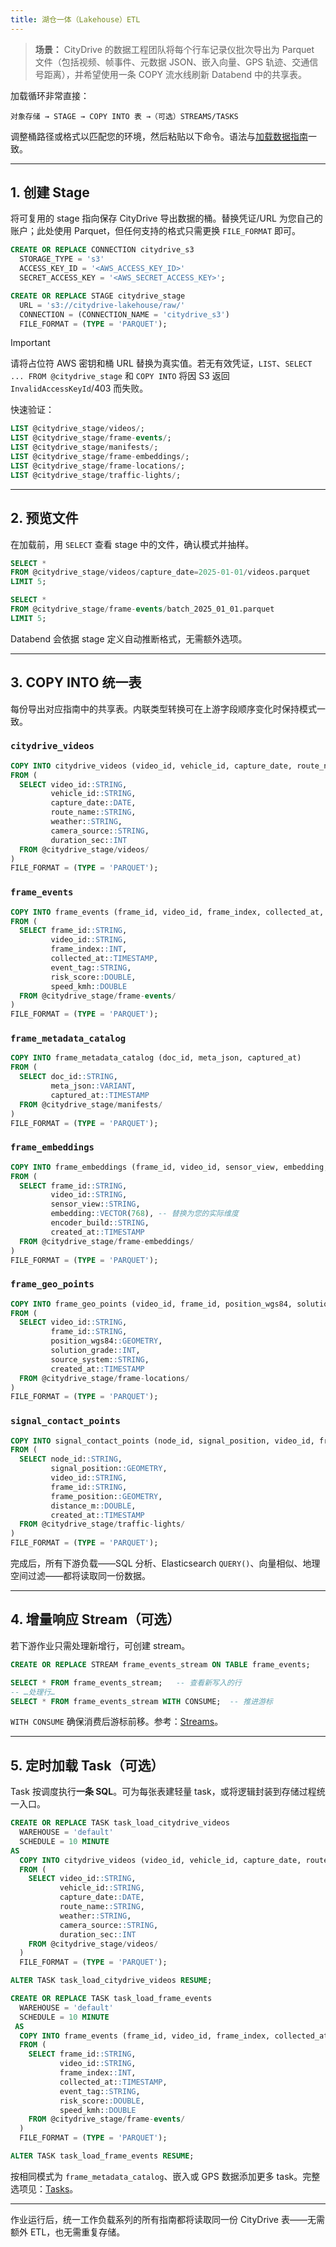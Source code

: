 ```yaml
---
title: 湖仓一体（Lakehouse）ETL
---
```


> **场景：** CityDrive 的数据工程团队将每个行车记录仪批次导出为 Parquet 文件（包括视频、帧事件、元数据 JSON、嵌入向量、GPS 轨迹、交通信号距离），并希望使用一条 COPY 流水线刷新 Databend 中的共享表。

加载循环非常直接：

```
对象存储 → STAGE → COPY INTO 表 →（可选）STREAMS/TASKS
```

调整桶路径或格式以匹配您的环境，然后粘贴以下命令。语法与[加载数据指南](/guides/load-data/)一致。

---

## 1. 创建 Stage
将可复用的 stage 指向保存 CityDrive 导出数据的桶。替换凭证/URL 为您自己的账户；此处使用 Parquet，但任何支持的格式只需更换 `FILE_FORMAT` 即可。

```sql
CREATE OR REPLACE CONNECTION citydrive_s3
  STORAGE_TYPE = 's3'
  ACCESS_KEY_ID = '<AWS_ACCESS_KEY_ID>'
  SECRET_ACCESS_KEY = '<AWS_SECRET_ACCESS_KEY>';

CREATE OR REPLACE STAGE citydrive_stage
  URL = 's3://citydrive-lakehouse/raw/'
  CONNECTION = (CONNECTION_NAME = 'citydrive_s3')
  FILE_FORMAT = (TYPE = 'PARQUET');
```

> [!IMPORTANT]
> 请将占位符 AWS 密钥和桶 URL 替换为真实值。若无有效凭证，`LIST`、`SELECT ... FROM @citydrive_stage` 和 `COPY INTO` 将因 S3 返回 `InvalidAccessKeyId`/403 而失败。

快速验证：

```sql
LIST @citydrive_stage/videos/;
LIST @citydrive_stage/frame-events/;
LIST @citydrive_stage/manifests/;
LIST @citydrive_stage/frame-embeddings/;
LIST @citydrive_stage/frame-locations/;
LIST @citydrive_stage/traffic-lights/;
```

---

## 2. 预览文件
在加载前，用 `SELECT` 查看 stage 中的文件，确认模式并抽样。

```sql
SELECT *
FROM @citydrive_stage/videos/capture_date=2025-01-01/videos.parquet
LIMIT 5;

SELECT *
FROM @citydrive_stage/frame-events/batch_2025_01_01.parquet
LIMIT 5;
```

Databend 会依据 stage 定义自动推断格式，无需额外选项。

---

## 3. COPY INTO 统一表
每份导出对应指南中的共享表。内联类型转换可在上游字段顺序变化时保持模式一致。

### `citydrive_videos`
```sql
COPY INTO citydrive_videos (video_id, vehicle_id, capture_date, route_name, weather, camera_source, duration_sec)
FROM (
  SELECT video_id::STRING,
         vehicle_id::STRING,
         capture_date::DATE,
         route_name::STRING,
         weather::STRING,
         camera_source::STRING,
         duration_sec::INT
  FROM @citydrive_stage/videos/
)
FILE_FORMAT = (TYPE = 'PARQUET');
```

### `frame_events`
```sql
COPY INTO frame_events (frame_id, video_id, frame_index, collected_at, event_tag, risk_score, speed_kmh)
FROM (
  SELECT frame_id::STRING,
         video_id::STRING,
         frame_index::INT,
         collected_at::TIMESTAMP,
         event_tag::STRING,
         risk_score::DOUBLE,
         speed_kmh::DOUBLE
  FROM @citydrive_stage/frame-events/
)
FILE_FORMAT = (TYPE = 'PARQUET');
```

### `frame_metadata_catalog`
```sql
COPY INTO frame_metadata_catalog (doc_id, meta_json, captured_at)
FROM (
  SELECT doc_id::STRING,
         meta_json::VARIANT,
         captured_at::TIMESTAMP
  FROM @citydrive_stage/manifests/
)
FILE_FORMAT = (TYPE = 'PARQUET');
```

### `frame_embeddings`
```sql
COPY INTO frame_embeddings (frame_id, video_id, sensor_view, embedding, encoder_build, created_at)
FROM (
  SELECT frame_id::STRING,
         video_id::STRING,
         sensor_view::STRING,
         embedding::VECTOR(768), -- 替换为您的实际维度
         encoder_build::STRING,
         created_at::TIMESTAMP
  FROM @citydrive_stage/frame-embeddings/
)
FILE_FORMAT = (TYPE = 'PARQUET');
```

### `frame_geo_points`
```sql
COPY INTO frame_geo_points (video_id, frame_id, position_wgs84, solution_grade, source_system, created_at)
FROM (
  SELECT video_id::STRING,
         frame_id::STRING,
         position_wgs84::GEOMETRY,
         solution_grade::INT,
         source_system::STRING,
         created_at::TIMESTAMP
  FROM @citydrive_stage/frame-locations/
)
FILE_FORMAT = (TYPE = 'PARQUET');
```

### `signal_contact_points`
```sql
COPY INTO signal_contact_points (node_id, signal_position, video_id, frame_id, frame_position, distance_m, created_at)
FROM (
  SELECT node_id::STRING,
         signal_position::GEOMETRY,
         video_id::STRING,
         frame_id::STRING,
         frame_position::GEOMETRY,
         distance_m::DOUBLE,
         created_at::TIMESTAMP
  FROM @citydrive_stage/traffic-lights/
)
FILE_FORMAT = (TYPE = 'PARQUET');
```

完成后，所有下游负载——SQL 分析、Elasticsearch `QUERY()`、向量相似、地理空间过滤——都将读取同一份数据。

---

## 4. 增量响应 Stream（可选）
若下游作业只需处理新增行，可创建 stream。

```sql
CREATE OR REPLACE STREAM frame_events_stream ON TABLE frame_events;

SELECT * FROM frame_events_stream;   -- 查看新写入的行
-- …处理行…
SELECT * FROM frame_events_stream WITH CONSUME;  -- 推进游标
```

`WITH CONSUME` 确保消费后游标前移。参考：[Streams](/guides/load-data/continuous-data-pipelines/stream)。

---

## 5. 定时加载 Task（可选）
Task 按调度执行**一条 SQL**。可为每张表建轻量 task，或将逻辑封装到存储过程统一入口。

```sql
CREATE OR REPLACE TASK task_load_citydrive_videos
  WAREHOUSE = 'default'
  SCHEDULE = 10 MINUTE
AS
  COPY INTO citydrive_videos (video_id, vehicle_id, capture_date, route_name, weather, camera_source, duration_sec)
  FROM (
    SELECT video_id::STRING,
           vehicle_id::STRING,
           capture_date::DATE,
           route_name::STRING,
           weather::STRING,
           camera_source::STRING,
           duration_sec::INT
    FROM @citydrive_stage/videos/
  )
  FILE_FORMAT = (TYPE = 'PARQUET');

ALTER TASK task_load_citydrive_videos RESUME;

CREATE OR REPLACE TASK task_load_frame_events
  WAREHOUSE = 'default'
  SCHEDULE = 10 MINUTE
 AS
  COPY INTO frame_events (frame_id, video_id, frame_index, collected_at, event_tag, risk_score, speed_kmh)
  FROM (
    SELECT frame_id::STRING,
           video_id::STRING,
           frame_index::INT,
           collected_at::TIMESTAMP,
           event_tag::STRING,
           risk_score::DOUBLE,
           speed_kmh::DOUBLE
    FROM @citydrive_stage/frame-events/
  )
  FILE_FORMAT = (TYPE = 'PARQUET');

ALTER TASK task_load_frame_events RESUME;
```

按相同模式为 `frame_metadata_catalog`、嵌入或 GPS 数据添加更多 task。完整选项见：[Tasks](/guides/load-data/continuous-data-pipelines/task)。

---

作业运行后，统一工作负载系列的所有指南都将读取同一份 CityDrive 表——无需额外 ETL，也无需重复存储。